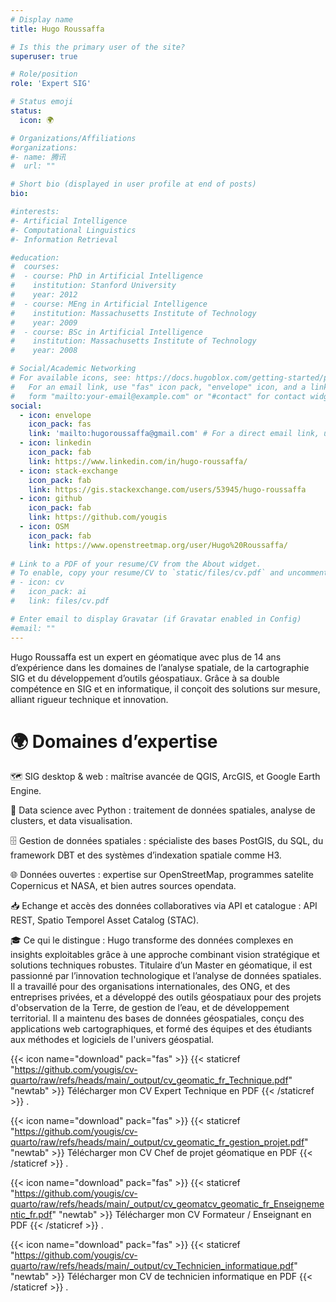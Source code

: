 ```yaml
---
# Display name
title: Hugo Roussaffa

# Is this the primary user of the site?
superuser: true

# Role/position
role: 'Expert SIG'

# Status emoji
status:
  icon: 🌍

# Organizations/Affiliations
#organizations:
#- name: 腾讯
#  url: ""

# Short bio (displayed in user profile at end of posts)
bio: 

#interests:
#- Artificial Intelligence
#- Computational Linguistics
#- Information Retrieval

#education:
#  courses:
#  - course: PhD in Artificial Intelligence
#    institution: Stanford University
#    year: 2012
#  - course: MEng in Artificial Intelligence
#    institution: Massachusetts Institute of Technology
#    year: 2009
#  - course: BSc in Artificial Intelligence
#    institution: Massachusetts Institute of Technology
#    year: 2008

# Social/Academic Networking
# For available icons, see: https://docs.hugoblox.com/getting-started/page-builder/#icons
#   For an email link, use "fas" icon pack, "envelope" icon, and a link in the
#   form "mailto:your-email@example.com" or "#contact" for contact widget.
social:
  - icon: envelope
    icon_pack: fas
    link: 'mailto:hugoroussaffa@gmail.com' # For a direct email link, use "mailto:test@example.org".
  - icon: linkedin
    icon_pack: fab
    link: https://www.linkedin.com/in/hugo-roussaffa/
  - icon: stack-exchange
    icon_pack: fab
    link: https://gis.stackexchange.com/users/53945/hugo-roussaffa
  - icon: github
    icon_pack: fab
    link: https://github.com/yougis
  - icon: OSM
    icon_pack: fab
    link: https://www.openstreetmap.org/user/Hugo%20Roussaffa/
 
# Link to a PDF of your resume/CV from the About widget.
# To enable, copy your resume/CV to `static/files/cv.pdf` and uncomment the lines below.
# - icon: cv
#   icon_pack: ai
#   link: files/cv.pdf

# Enter email to display Gravatar (if Gravatar enabled in Config)
#email: ""
---
```

Hugo Roussaffa est un expert en géomatique avec plus de 14 ans d’expérience dans les domaines de l’analyse spatiale, de la cartographie SIG et du développement d’outils géospatiaux. Grâce à sa double compétence en SIG et en informatique, il conçoit des solutions sur mesure, alliant rigueur technique et innovation.

# 🌍 Domaines d’expertise

  🗺️ SIG desktop & web : maîtrise avancée de QGIS, ArcGIS, et Google Earth Engine.

  🐍 Data science avec Python : traitement de données spatiales, analyse de clusters, et data visualisation.

  🗄️ Gestion de données spatiales : spécialiste des bases PostGIS, du SQL, du framework DBT et des systèmes d’indexation spatiale comme H3.

  🌐 Données ouvertes : expertise sur OpenStreetMap, programmes satelite Copernicus et NASA, et bien autres sources opendata.

  📥 Echange et accès des données collaboratives via API et catalogue : API REST, Spatio Temporel Asset Catalog (STAC).


🎓 Ce qui le distingue :
Hugo transforme des données complexes en insights exploitables grâce à une approche combinant vision stratégique et solutions techniques robustes.
Titulaire d’un Master en géomatique, il est passionné par l’innovation technologique et l’analyse de données spatiales. Il a travaillé pour des organisations internationales, des ONG, et des entreprises privées, et a développé des outils géospatiaux pour des projets d'observation de la Terre, de gestion de l’eau, et de développement territorial. Il a maintenu des bases de données géospatiales, conçu des applications web cartographiques, et formé des équipes et des étudiants aux méthodes et logiciels de l'univers géospatial.

{{< icon name="download" pack="fas" >}} {{< staticref "https://github.com/yougis/cv-quarto/raw/refs/heads/main/_output/cv_geomatic_fr_Technique.pdf" "newtab" >}} Télécharger mon CV Expert Technique en PDF {{< /staticref >}} .


{{< icon name="download" pack="fas" >}} {{< staticref "https://github.com/yougis/cv-quarto/raw/refs/heads/main/_output/cv_geomatic_fr_gestion_projet.pdf" "newtab" >}} Télécharger mon CV Chef de projet géomatique en PDF {{< /staticref >}} .


{{< icon name="download" pack="fas" >}} {{< staticref "https://github.com/yougis/cv-quarto/raw/refs/heads/main/_output/cv_geomatcv_geomatic_fr_Enseignementic_fr.pdf" "newtab" >}} Télécharger mon CV Formateur / Enseignant en PDF {{< /staticref >}} .


{{< icon name="download" pack="fas" >}} {{< staticref "https://github.com/yougis/cv-quarto/raw/refs/heads/main/_output/cv_Technicien_informatique.pdf" "newtab" >}} Télécharger mon CV de technicien informatique en PDF {{< /staticref >}} .

